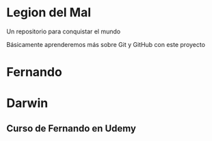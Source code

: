 # Legion del Mal
Un repositorio para conquistar el mundo

Básicamente aprenderemos más sobre Git y GitHub con este proyecto


# Fernando
# Darwin

## Curso de Fernando en Udemy
